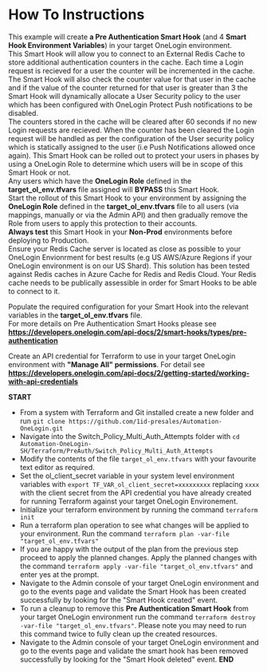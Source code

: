 # How To Instructions

This example will create **a Pre Authentication Smart Hook** (and 4 **Smart Hook Environment Variables**) in your target OneLogin environment. <br>
This Smart Hook will allow you to connect to an External Redis Cache to store additional authentication counters in the cache. Each time a Login request is recieved for a user the counter will be incremented in the cache. <br>
The Smart Hook will also check the counter value for that user in the cache and if the value of the counter returned for that user is greater than 3 the Smart Hook will dynamically allocate a User Security policy to the user which has been configured with OneLogin Protect Push notifications to be disabled.<br> 
The counters stored in the cache will be cleared after 60 seconds if no new Login requests are recieved. When the counter has been cleared the Login request will be handled as per the configuration of the User security policy which is statically assigned to the user (i.e Push Notifications allowed once again). This Smart Hook can be rolled out to protect your users in phases by using a OneLogin Role to determine which users will be in scope of this Smart Hook or not. <br>
Any users which have the **OneLogin Role** defined in the **target_ol_env.tfvars** file assigned will **BYPASS** this Smart Hook. <br>
Start the rollout of this Smart Hook to your environment by assigning the **OneLogin Role** defined in the **target_ol_env.tfvars** file to all users (via mappings, manually or via the Admin API) and then gradually remove the Role from users to apply this protection to their accounts.    <br>
**Always test** this Smart Hook in your **Non-Prod** environments before deploying to Production. <br>
Ensure your Redis Cache server is located as close as possible to your OneLogin Envionrment for best results (e.g US AWS/Azure Regions if your OneLogin environment is on our US Shard). This solution has been tested against Redis caches in Azure Cache for Redis and Redis Cloud. Your Redis cache needs to be publically assessible in order for Smart Hooks to be able to connect to it.

Populate the required configuration for your Smart Hook into the relevant variables in the **target_ol_env.tfvars** file.<br>
For more details on Pre Authentication Smart Hooks please see **https://developers.onelogin.com/api-docs/2/smart-hooks/types/pre-authentication**

Create an API credential for Terraform to use in your target OneLogin environment with **"Manage All" permissions**. For detail see **https://developers.onelogin.com/api-docs/2/getting-started/working-with-api-credentials** 

**START**
- From a system with Terraform and Git installed create a new folder and run 
      `git clone https://github.com/1id-presales/Automation-OneLogin.git`
- Navigate into the Switch_Policy_Multi_Auth_Attempts folder with 
      `cd Automation-OneLogin-SH/Terraform/PreAuth/Switch_Policy_Multi_Auth_Attempts`
- Modify the contents of the file `target_ol_env.tfvars` with your favourite text editor as required.
- Set the ol_client_secret variable in your system level environment variables with `export TF_VAR_ol_client_secret=xxxxxxxxx` replacing `xxxx` with the client secret from the API credential you have already created for running Terraform against your target OneLogin Environement.
- Initialize your terraform environment by running the command `terraform init`
- Run a terraform plan operation to see what changes will be applied to your environment. Run the command 
      `terraform plan -var-file "target_ol_env.tfvars"`
- If you are happy with the output of the plan from the previous step proceed to apply the planned changes. Apply the planned changes with the command 
      `terraform apply -var-file "target_ol_env.tfvars"` and enter yes at the prompt.
- Navigate to the Admin console of your target OneLogin environment and go to the events page and validate the Smart Hook has been created successfully by looking for the "Smart Hook created" event.
- To run a cleanup to remove this **Pre Authentication Smart Hook** from your target OneLogin environment run the command 
      `terraform destroy -var-file "target_ol_env.tfvars"`.
      Please note you may need to run this command twice to fully clean up the created resources.
- Navigate to the Admin console of your target OneLogin environment and go to the events page and validate the smart hook has been removed successfully by looking for the "Smart Hook deleted" event.
**END**
